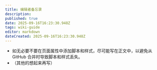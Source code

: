 ```yaml
---
title: 编辑者备忘录
description: 
published: true
date: 2025-09-16T16:23:30.948Z
tags: wiki-guide
editor: markdown
dateCreated: 2025-09-16T16:23:30.948Z
---
```


- 如无必要不要在页面属性中添加脚本和样式，尽可能写在正文中，以避免从 GitHub 合并时导致脚本和样式丢失。
- （其他的想起来再写）